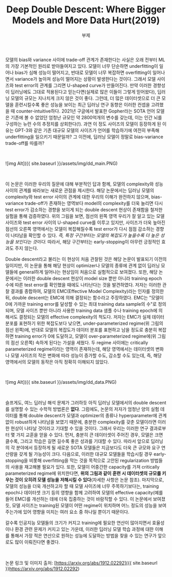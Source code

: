 ﻿---
layout: post
title:  "Deep Double Descent: Where Bigger Models and More Data Hurt(2019)"
subtitle:   "부제"
categories: AI
tags: papers
comments: true

---

모델의 bias와 variance 사이에 trade-off 관계가 존재한다는 사실은 오래 전부터 ML의 가장 기본적인 원리로 받아들여지고 있다. 모델이 너무 단순하면 underfitting이 일어나 bias가 심해 성능이 떨어지고, 반대로 모델이 너무 복잡하면 overfitting이 일어나면서 variance가 높아져 성능이 떨어지는 상황이 발생한다는 것이다. 그래서 모델 사이즈와 test error의 관계를 그리면 U-shaped curve가 만들어진다. 만약 이러한 경향성이 딥러닝에도 그대로 적용된다고 믿는다면(실제로 많은 이들이 그렇게 믿어왔다), 딥러닝 모델의 규모는 지나치게 크지 않은 것이 좋다. 그런데, 더 많은 데이터셋으로 더 큰 모델을 훈련시킬수록 좋은 성능을 보이는 최근 딥러닝 연구 동향은 이러한 컨셉을 고려했을 때 counter-intuitive하다. 2021년 구글에서 발표한 Gopher라는 SOTA 언어 모델은 기존에 볼 수 없었던 엄청난 규모인 약 2800억개의 변수를 갖는데, 이는 인간 뇌를 구성하는 뉴런 수의 추정치를 상회한다(!). 과연 이 정도 사이즈의 모델이 등장하게 된 이유는 GPT-3와 같은 기존 대규모 모델의 사이즈가 언어를 학습하기에 여전히 부족해 underfitting을 일으키기 때문일까? 그 이전에, 딥러닝 모델이 정말로 bias-variance trade-off를 따를까?

<br />

![img Alt]({{ site.baseurl }}/assets/img/dd_main.PNG)

<br />

이 논문은 이러한 우리의 질문에 대해 부분적인 답과 함께, 모델의 complexity와 성능 사이의 관계를 바라보는 새로운 관점을 제시한다. 해당 논문에서는 딥러닝 모델의 complexity와 test error 사이의 관계에 대한 우리의 이해가 완전하지 않으며, bias-variance trade-off가 존재하는 영역보다 model의 complexity를 더욱 늘리면 다시 test error가 감소하는 경향을 보이게 되는 double descent 현상이 존재함을 철저한 실험을 통해 검증하였다. 위의 그림을 보면, 점선의 왼쪽 영역 우리가 잘 알고 있는 모델 사이즈와 test error 사이의 U-shaped curve를 이루고 있지만, 사이즈가 더욱 높아진 점선의 오른쪽 영역에서는 모델이 복잡해질수록 test error가 다시 점점 감소하는 경향이 나타남을 확인할 수 있다. *즉, 특정 구간부터는 모델의 복잡도가 높을수록 더 높은 성능을 보인다는 것이다.* 따라서, 해당 구간부터는 early-stopping이 아무런 긍정적인 효과도 주지 않는다.

Double descent라고 불리는 이 현상이 처음 관찰된 것은 해당 논문이 발표되기 이전의 일이지만, 이 논문을 통해 해당 현상이 optimizer나 모델의 종류에 관계 없이 딥러닝 모델들에 general하게 일어나는 현상임이 처음으로 실험적으로 보여졌다. 또한, 해당 논문에서는 이러한 double descent 현상이 model size 뿐만 아니라 training epoch 수에 따른 test error를 확인했을 때에도 나타난다는 것을 발견하였다. 저자는 이러한 관찰 결과를 종합하여, 모델의 EMC(Effective Model Complexity)라는 인자를 정의한 뒤, double descent는 EMC에 의해 결정되는 함수라고 주장하였다. EMC는 "모델이 0에 가까운 training error를 달성할 수 있는 최대 training data sample의 수"로 정의되며, 모델 사이즈 뿐만 아니라 사용한 training data 샘플 수나 training epoch에 의해서도 결정되는 모델의 effective complexity의 척도다. 저자는 EMC가 실제 데이터 분포를 표현하기 위한 복잡도보다 낮으면, under-parameterized regime(위 그림의 점선 왼쪽)에, 반대로 모델의 복잡도가 데이터 분포를 표현하고 남을 정도로 충분히 복잡하면 training error가 0에 도달하고, 모델이 over-parameterized regime에(위 그림의 점선 오른쪽) 속하게 된다는 가설을 세웠다. 두 regime 사이에는 critically parameterized regime이라는 영역이 존재하는데, 해당 영역에서는 데이터셋의 변화나 모델 사이즈의 작은 변화에 따라 성능이 증가할 수도, 감소할 수도 있는데, 즉, 해당 영역에서의 모델의 동작은 아직 정확히 이해되지 않았다.

<br />

![img Alt]({{ site.baseurl }}/assets/img/dd_data.PNG)

<br />

슬프게도, 여느 딥러닝 해석 문제가 그러하듯 아직 딥러닝 모델에서의 double descent를 설명할 수 있는 수학적 방법론은 **없다**. 그럼에도, 논문의 저자가 엄청난 양의 실험 데이터를 통해 double descent가 모델과 optimizer의 종류나 hyperparameter에 관계 없이 robust하게 나타남을 보였기 때문에, 충분한 complexity를 갖춘 모델이라면 이러한 현상이 나타날 것이라고 기대할 수 있을 것이다. 그래서 우리는 이러한 연구 결과로부터 몇 가지 교훈을 얻을 수 있다. 먼저, 충분히 큰 데이터셋이 주어진 경우, 모델은 크면 클수록, 그리고 학습은 길면 길수록 좋은 성과를 기대할 수 있다. 따라서 앞으로 딥러닝의 각 분야에서 등장하게 될 새로운 SOTA 모델들은 지금보다도 더욱 큰 규모와 요구 연산량을 갖게 될 가능성이 크다. 다음으로, 이러한 대규모 모델들을 학습시킬 경우 early-stopping을 비롯해 overfitting을 막는 것을 목적으로 고안된 regularization 방법들의 사용을 재고해볼 필요가 있다. 또한, 모델이 어중간한 capacity를 가져 critically parameterized regime에 위치한다면, **위의 그림과 같이 훈련 시 데이터셋의 규모를 키우는 것이 오히려 모델 성능을 저해시킬 수 있다**(자세한 사항은 논문 참조). 마지막으로, 모델의 성능을 더욱 개선하고자 할 때 모델 사이즈에 너무 주목하기보다는, training epoch나 데이터셋 크기 등의 영향을 함께 고려하여 모델의 effective capacity(예를 들어 EMC)를 개선하는 데에 더욱 집중하는 것이 바람직할 수 있다. 이 논문에서 보여졌듯, 모델 사이즈는 training된 모델이 어떤 regime이 위치하며 어느 정도의 성능을 보여주는가에 있어 영향을 미치는 여러 요소 중 하나일 뿐이기 때문이다.

갈수록 인공지능 모델들의 크기가 커지고 training에 필요한 연산이 많아지면서 효율성이나 환경 관련 문제가 커지고 있는 가운데, 이러한 딥러닝 모델 학습 과정에 대한 이해를 통해서 가장 적은 연산으로 원하는 성능에 도달하는 방법을 찾을 수 있는 연구가 앞으로도 많이 이뤄진다면 좋겠다.

<br />

논문 링크 및 이미지 출처: [https://arxiv.org/abs/1912.02292]({{ site.baseurl }}https://arxiv.org/abs/1912.02292)
